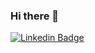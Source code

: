 ### Hi there 👋

[![Linkedin Badge](https://img.shields.io/badge/-Adroaldo%20Pagliari-6633cc?style=flat-square&logo=Linkedin&logoColor=white&link=https://www.linkedin.com/in/adroaldo-pagliari-5856363b/)](https://www.linkedin.com/in/adroaldo-pagliari-5856363b/)

<!--
**adroaldopagliari/adroaldopagliari** is a ✨ _special_ ✨ repository because its `README.md` (this file) appears on your GitHub profile.

Here are some ideas to get you started:

- 🔭 I’m currently working on ...
- 🌱 I’m currently learning ...
- 👯 I’m looking to collaborate on ...
- 🤔 I’m looking for help with ...
- 💬 Ask me about ...
- 📫 How to reach me: ...
- 😄 Pronouns: ...
- ⚡ Fun fact: ...
-->

<!--START_SECTION:waka-->
```text

```
<!--END_SECTION:waka-->
